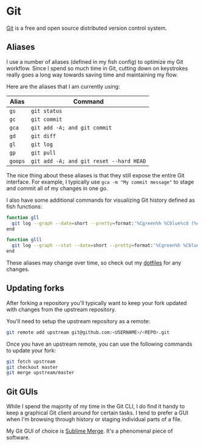 # Git

[Git](https://git-scm.com/) is a free and open source distributed version control system.

## Aliases

I use a number of aliases (defined in my fish config) to optimize my Git workflow. Since I spend so much time in Git, cutting down on keystrokes really goes a long way towards saving time and maintaining my flow.

Here are the aliases that I am currently using:

| Alias   | Command                                 |
| ------- | --------------------------------------- |
| `gs`    | `git status`                            |
| `gc`    | `git commit`                            |
| `gca`   | `git add -A; and git commit`            |
| `gd`    | `git diff`                              |
| `gl`    | `git log`                               |
| `gp`    | `git pull`                              |
| `goops` | `git add -A; and git reset --hard HEAD` |

The nice thing about these aliases is that they still expose the entire Git interface. For example, I typically use `gca -m "My commit message"` to stage and commit all of my changes in one go.

I also have some additional commands for visualizing Git history defined as fish functions:

```sh
function gll
  git log --graph --date=short --pretty=format:'%Cgreen%h %Cblue%cd (%cr) %Cred%an%C(yellow)%d%Creset: %s'
end

function glll
  git log --graph --stat --date=short --pretty=format:'%Cgreen%h %Cblue%cd (%cr) %Cred%an%C(yellow)%d%Creset: %s'
end
```

These aliases may change over time, so check out my [dotfiles](https://github.com/maxdeviant/dotfiles) for any changes.

## Updating forks

After forking a repository you'll typically want to keep your fork updated with changes from the upstream repository.

You'll need to setup the upstream repository as a remote:

```sh
git remote add upstream git@github.com:<USERNAME>/<REPO>.git
```

Once you have an upstream remote, you can use the following commands to update your fork:

```sh
git fetch upstream
git checkout master
git merge upstream/master
```

## Git GUIs

While I spend the majority of my time in the Git CLI, I do find it handy to keep a graphical Git client around for certain tasks. I tend to prefer a GUI when I'm browsing through history or staging individual parts of a file.

My Git GUI of choice is [Sublime Merge](https://www.sublimemerge.com/). It's a phenomenal piece of software.
